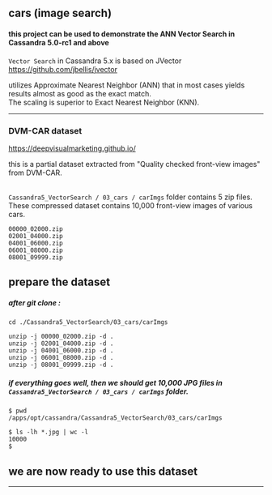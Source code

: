 ## cars (image search)

#### this project can be used to demonstrate the ANN Vector Search in Cassandra 5.0-rc1 and above

`Vector Search` in Cassandra 5.x is based on JVector https://github.com/jbellis/jvector <br>

utilizes Approximate Nearest Neighbor (ANN) that in most cases yields results almost as good as the exact match. <br>
The scaling is superior to Exact Nearest Neighbor (KNN).

---

### DVM-CAR dataset

https://deepvisualmarketing.github.io/

this is a partial dataset extracted from "Quality checked front-view images" from DVM-CAR. <br> <br>

` Cassandra5_VectorSearch / 03_cars / carImgs ` folder contains 5 zip files. These compressed dataset contains 10,000 front-view images of various cars.

```
00000_02000.zip
02001_04000.zip
04001_06000.zip
06001_08000.zip
08001_09999.zip
```

## prepare the dataset

##### after git clone :

```
cd ./Cassandra5_VectorSearch/03_cars/carImgs

unzip -j 00000_02000.zip -d .
unzip -j 02001_04000.zip -d .
unzip -j 04001_06000.zip -d .
unzip -j 06001_08000.zip -d .
unzip -j 08001_09999.zip -d .
```

##### if everything goes well, then we should get 10,000 JPG files in ` Cassandra5_VectorSearch / 03_cars / carImgs ` folder.

```
$ pwd
/apps/opt/cassandra/Cassandra5_VectorSearch/03_cars/carImgs

$ ls -lh *.jpg | wc -l
10000
$
```

## we are now ready to use this dataset

---
